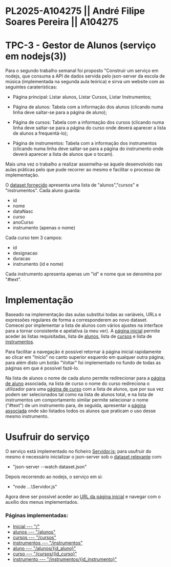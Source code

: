 # PL2025-A104275 ||  André Filipe Soares Pereira || A104275
# TPC-3 - Gestor de Alunos (serviço em nodejs(3))


Para o segundo trabalho semanal foi proposto "Construir um serviço em nodejs, que consuma a API de dados servida pelo json-server da escola de música (implementada na segunda aula teórica) e sirva um website com as seguintes caraterísticas:

- Página principal: Listar alunos, Listar Cursos, Listar Instrumentos;

- Página de alunos: Tabela com a informação dos alunos (clicando numa linha deve saltar-se para a página de aluno);

- Página de cursos: Tabela com a informação dos cursos (clicando numa linha deve saltar-se para a página do curso onde deverá aparecer a lista de alunos a frequentá-lo);

- Página de instrumentos: Tabela com a informação dos instrumentos (clicando numa linha deve saltar-se para a página do instrumento onde deverá aparecer a lista de alunos que o tocam).

Mais uma vez o trabalho a realizar assemelha-se àquele desenvolvido nas aulas práticas pelo que pude recorrer ao mesmo e facilitar o processo de implementação.

O [dataset fornecido](https://github.com/AndrePereira123/EngWeb2025-A104275/blob/main/TPC2/dataset.json) apresenta uma lista de "alunos","cursos" e "instrumentos". Cada aluno guarda:
  - id
  - nome
  - dataNasc
  - curso
  - anoCurso
  - instrumento (apenas o nome)

Cada curso tem 3 campos:
  - id
  - designacao
  - duracao
  - instrumento (id e nome)
    
Cada instrumento apresenta apenas um "id" e nome que se denomina por "#text".


# Implementação
Baseado na implementação das aulas substitui todas as variáveis, URLs e expressões regulares de forma a corresponderem ao novo dataset. Comecei por implementar a lista de alunos com vários ajustes na interface para a tornar consistente e apelativa (a meu ver). A [página inicial](https://andrepereira123.github.io/EngWeb2025-A104275/paginas_tpc2/Inicio.html) permite aceder às listas requisitadas, lista de [alunos](https://andrepereira123.github.io/EngWeb2025-A104275/paginas_tpc2/alunos.html), lista de [cursos](https://andrepereira123.github.io/EngWeb2025-A104275/paginas_tpc2/Cursos.html) e lista de [instrumentos](https://andrepereira123.github.io/EngWeb2025-A104275/paginas_tpc2/instrumentos.html).  

Para facilitar a navegação é possível retornar à página inicial rapidamente ao clicar em "Início" no canto superior esquerdo em qualquer outra página; para além disto um botão "Voltar" foi implementado no fundo de todas as páginas em que é possível fazê-lo.

Na lista de alunos o nome de cada aluno permite redirecionar para a [página de aluno](https://andrepereira123.github.io/EngWeb2025-A104275/paginas_tpc2/aluno.html) associada, na lista de curso o nome do curso redireciona o utilizador para uma [página de curso](https://andrepereira123.github.io/EngWeb2025-A104275/paginas_tpc2/curso.html) com a lista de alunos, que por sua vez podem ser selecionados tal como na lista de alunos total, e na lista de instrumentos um comportamento similar permite selecionar o nome ("#text") de um instrumento para, de seguida, apresentar a [página associada](https://andrepereira123.github.io/EngWeb2025-A104275/paginas_tpc2/instrumento.html) onde são listados todos os alunos que praticam o uso desse mesmo instrumento.

# Usufruir do serviço

O serviço está implementado no ficheiro [Servidor.js](https://github.com/AndrePereira123/EngWeb2025-A104275/blob/main/TPC2/Servidor.js); para usufruir do mesmo é necessário inicializar o json-server sob o [dataset relevante](https://github.com/AndrePereira123/EngWeb2025-A104275/blob/main/TPC2/dataset.json) com: 
 - "json-server --watch dataset.json" 

Depois recorrendo ao nodejs, o serviço em si:
 - "node ...\Servidor.js" 

Agora deve ser possível aceder ao [URL da página inicial](http://localhost:12000/) e navegar com o auxílio dos menus implementados.

### Páginas implementadas:
 - [Inicial      --- "/"](https://andrepereira123.github.io/EngWeb2025-A104275/paginas_tpc2/Inicio.html)
 - [alunos       --- "/alunos"](https://andrepereira123.github.io/EngWeb2025-A104275/paginas_tpc2/alunos.html)
 - [cursos       --- "/cursos"](https://andrepereira123.github.io/EngWeb2025-A104275/paginas_tpc2/Cursos.html)
 - [instrumentos --- "/instrumentos"](https://andrepereira123.github.io/EngWeb2025-A104275/paginas_tpc2/instrumentos.html)
 - [aluno        --- "/alunos/{id_aluno}"](https://andrepereira123.github.io/EngWeb2025-A104275/paginas_tpc2/aluno.html)
 - [curso        --- "/cursos/{id_curso}"](https://andrepereira123.github.io/EngWeb2025-A104275/paginas_tpc2/curso.html)
 - [instrumento  --- "/instrumentos/{id_instrumento}"](https://andrepereira123.github.io/EngWeb2025-A104275/paginas_tpc2/instrumento.html)
